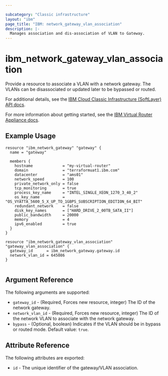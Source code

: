 ```yaml
---

subcategory: "Classic infrastructure"
layout: "ibm"
page_title: "IBM: network_gateway_vlan_association"
description: |-
  Manages association and dis-association of VLAN to Gateway.
---
```


# ibm\_network_gateway_vlan_association

Provide a resource to associate a VLAN with a network gateway. The VLANs can be disassociated or updated later to be bypassed or routed.

For additional details, see the [IBM Cloud Classic Infrastructure (SoftLayer) API docs](http://sldn.softlayer.com/reference/services/SoftLayer_Network_Gateway_Vlan).

For more information about getting started, see the [IBM Virtual Router Appliance docs](https://cloud.ibm.com/docs/infrastructure/virtual-router-appliance/getting-started.html#getting-started).

## Example Usage

```hcl
resource "ibm_network_gateway" "gateway" {
  name = "gateway"

  members {
    hostname             = "my-virtual-router"
    domain               = "terraformuat1.ibm.com"
    datacenter           = "ams01"
    network_speed        = 100
    private_network_only = false
    tcp_monitoring       = true
    process_key_name     = "INTEL_SINGLE_XEON_1270_3_40_2"
    os_key_name          = "OS_VYATTA_5600_5_X_UP_TO_1GBPS_SUBSCRIPTION_EDITION_64_BIT"
    redundant_network    = false
    disk_key_names       = ["HARD_DRIVE_2_00TB_SATA_II"]
    public_bandwidth     = 20000
    memory               = 4
    ipv6_enabled         = true
  }
}

resource "ibm_network_gateway_vlan_association" "gateway_vlan_association" {
  gateway_id      = ibm_network_gateway.gateway.id
  network_vlan_id = 645086
}


```

## Argument Reference

The following arguments are supported:

* `gateway_id` - (Required, Forces new resource, integer) The ID of the network gateway.
* `network_vlan_id` - (Required, Forces new resource, integer) The ID of the network VLAN to associate with the network gateway.
* `bypass` - (Optional, boolean) Indicates if the VLAN should be in bypass or routed mode. Default value: `true`. 


## Attribute Reference

The following attributes are exported:

* `id` - The unique identifier of the gateway/VLAN association.